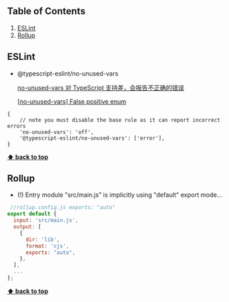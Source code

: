 ## Table of Contents

1. [ESLint](#ESLint)
2. [Rollup](#Rollup)

## ESLint

- @typescript-eslint/no-unused-vars

  [no-unused-vars 对 TypeScript 支持差，会报告不正确的错误](https://github.com/typescript-eslint/typescript-eslint/blob/master/packages/eslint-plugin/docs/rules/no-unused-vars.md)

  [[no-unused-vars] False positive enum](https://github.com/typescript-eslint/typescript-eslint/issues/2621)

```json5
{
	// note you must disable the base rule as it can report incorrect errors
	'no-unused-vars': 'off',
	'@typescript-eslint/no-unused-vars': ['error'],
}
```

**[⬆ back to top](#table-of-contents)**

## Rollup

- (!) Entry module "src/main.js" is implicitly using "default" export mode...

```javascript
 //rollup.config.js exports: "auto"
export default {
  input: 'src/main.js',
  output: [
    {
      dir: 'lib',
      format: 'cjs',
      exports: "auto",
    },
  ],
  ...
};
```

**[⬆ back to top](#table-of-contents)**

